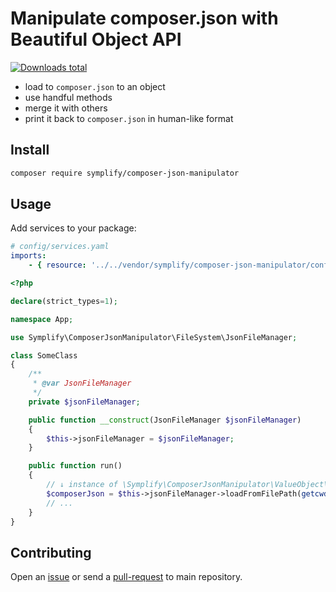 # Manipulate composer.json with Beautiful Object API

[![Downloads total](https://img.shields.io/packagist/dt/symplify/composer-json-manipulator.svg?style=flat-square)](https://packagist.org/packages/symplify/composer-json-manipulator/stats)

- load to `composer.json` to an object
- use handful methods
- merge it with others
- print it back to `composer.json` in human-like format

## Install

```bash
composer require symplify/composer-json-manipulator
```

## Usage

Add services to your package:

```yaml
# config/services.yaml
imports:
    - { resource: '../../vendor/symplify/composer-json-manipulator/config/config.yaml' }
```

```php
<?php

declare(strict_types=1);

namespace App;

use Symplify\ComposerJsonManipulator\FileSystem\JsonFileManager;

class SomeClass
{
    /**
     * @var JsonFileManager
     */
    private $jsonFileManager;

    public function __construct(JsonFileManager $jsonFileManager)
    {
        $this->jsonFileManager = $jsonFileManager;
    }

    public function run()
    {
        // ↓ instance of \Symplify\ComposerJsonManipulator\ValueObject\ComposerJson
        $composerJson = $this->jsonFileManager->loadFromFilePath(getcwd() . '/composer.json');
        // ...
    }
}
```

## Contributing

Open an [issue](https://github.com/symplify/symplify/issues) or send a [pull-request](https://github.com/symplify/symplify/pulls) to main repository.
